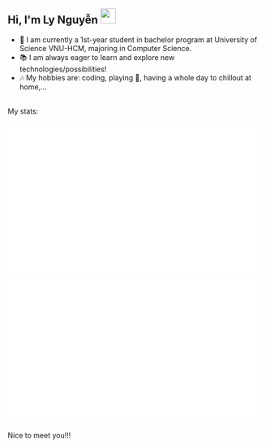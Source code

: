 ## Hi, I'm Ly Nguyễn <img width="30px" height="30px" src="https://raw.githubusercontent.com/iampavangandhi/iampavangandhi/master/gifs/Hi.gif" />

- 🌱 I am currently a 1st-year student in bachelor program at University of Science VNU-HCM, majoring in Computer Science.
- 📚 I am always eager to learn and explore new technologies/possibilities!
- 🎶 My hobbies are: coding, playing 🎹, having a whole day to chillout at home,...
<br>
My stats:
<p align="center">
<img src="https://github.com/sxweetlollipop2912/github-stats/blob/master/generated/overview.svg">
<img src="https://github.com/sxweetlollipop2912/github-stats/blob/master/generated/languages.svg">
</p>

Nice to meet you!!!
